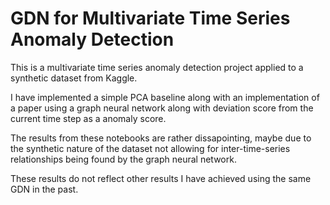 # GDN for Multivariate Time Series Anomaly Detection


This is a multivariate time series anomaly detection project applied to a synthetic dataset from Kaggle. 

I have implemented a simple PCA baseline along with an implementation of a paper using a graph neural network along with deviation score from the current time step as a anomaly score.

The results from these notebooks are rather dissapointing, maybe due to the synthetic nature of the dataset not allowing for inter-time-series relationships being found by the graph neural network.

These results do not reflect other results I have achieved using the same GDN in the past. 
